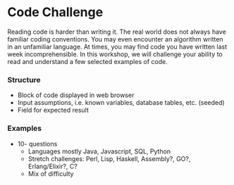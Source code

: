 # Code Challenge
Reading code is harder than writing it. The real world does not always have familiar coding conventions. You may even encounter an algorithm written in an unfamiliar language. At times, you may find code you have written last week incomprehensible. In this workshop, we will challenge your ability to read and understand a few selected examples of code.

### Structure
- Block of code displayed in web browser
- Input assumptions, i.e. known variables, database tables, etc. (seeded)
- Field for expected result

### Examples
- 10- questions
    - Languages mostly Java, Javascript, SQL, Python
    - Stretch challenges: Perl, Lisp, Haskell, Assembly?, GO?, Erlang/Elixir?, C?
    - Mix of difficulty
